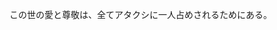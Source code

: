 この世の愛と尊敬は、全てアタクシに一人占めされるためにある。

<!---
KaperaSama/KaperaSama is a ✨ special ✨ repository because its `README.md` (this file) appears on your GitHub profile.
You can click the Preview link to take a look at your changes.
--->
